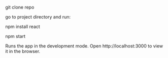 git clone repo

go to project directory and run:

npm install react

npm start

Runs the app in the development mode. Open http://localhost:3000 to view it in the browser.
